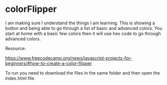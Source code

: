 # colorFlipper

I am making sure I understand the things I am learning. This is showing a button and being able to go through a list of basic and advanced colors. You start at home with a basic few colors then it will use hex code to go through advanced colors. 

Resource:

https://www.freecodecamp.org/news/javascript-projects-for-beginners/#how-to-create-a-color-flipper

To run you need to download the files in the same folder and then open the index.html file.
